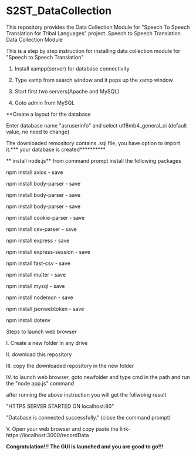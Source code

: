 # S2ST_DataCollection
This repository provides the Data Collection Module for "Speech To Speech Translation for Tribal Languages" project.
Speech to Speech Translation Data Collection Module

This is a step by step instruction for installing data collection module for "Speech to Speech Translation"

1. Install xampp(server) for database connectivity

2. Type xamp from search window and it pops up the xamp window

3. Start first two servers(Apache and MySQL)

4. Goto admin from MySQL

**Create a layout for the database

Enter database name "asruserinfo" and select utf8mb4_general_ci (default value, no need to change)

The downloaded remository contains .sql file, you have option to import it.*** your database is created**********

** install node.js** from command prompt install the following packages

npm install axios - save

npm install body-parser - save

npm install body-parser - save

npm install body-parser - save

npm install cookie-parser - save

npm install csv-parser - save

npm install express - save

npm install express-session - save

npm install fast-csv - save

npm install multer - save

npm install mysql - save

npm install nodemon - save

npm install jsonwebtoken - save

npm install dotenv

Steps to launch web browser

  I. Create a new folder in any drive

  II. download this repository

  III. copy the downloaded repository in the new folder

  IV. to launch web browser, goto newfolder and type cmd in the path and run the "node app.js" command

  after running the above instruction you will get the follwoing result

  "HTTPS SERVER STARTED ON localhost:80"

  "Database is connected successfully." (close the command prompt)

  V. Open your web browser and copy paste the link- https://localhost:3000/recordData

**Congratulation!!! The GUI is launched and you are good to go!!!**
